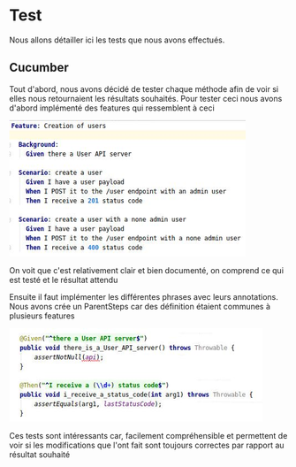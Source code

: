 # Test

Nous allons détailler ici les tests que nous avons effectués.

## Cucumber

Tout d'abord, nous avons décidé de tester chaque méthode afin de voir si elles nous retournaient les résultats souhaités. Pour tester ceci nous avons 
d'abord implémenté des features qui ressemblent à ceci

![](images/feature.JPG)

On voit que c'est relativement clair et bien documenté, on comprend ce qui est testé et le résultat attendu

Ensuite il faut implémenter les différentes phrases avec leurs annotations. Nous avons crée un ParentSteps car des définition étaient communes à
plusieurs features

![](images/common-features.JPG)

Ces tests sont intéressants car, facilement compréhensible et permettent de voir si les modifications que l'ont fait sont toujours correctes par rapport au résultat souhaité
